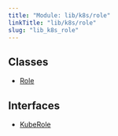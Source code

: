 ```yaml
---
title: "Module: lib/k8s/role"
linkTitle: "lib/k8s/role"
slug: "lib_k8s_role"
---
```


## Classes

- [Role](../classes/lib_k8s_role.Role.md)

## Interfaces

- [KubeRole](../interfaces/lib_k8s_role.KubeRole.md)
